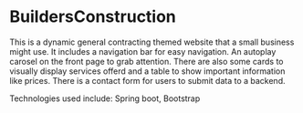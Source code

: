 # BuildersConstruction

This is a dynamic general contracting themed website that a small business might use.
It includes a navigation bar for easy navigation. An autoplay carosel on the front page to grab attention.
There are also some cards to visually display services offerd and a table to show important information like prices.
There is a contact form for users to submit data to a backend.

Technologies used include: Spring boot, Bootstrap
